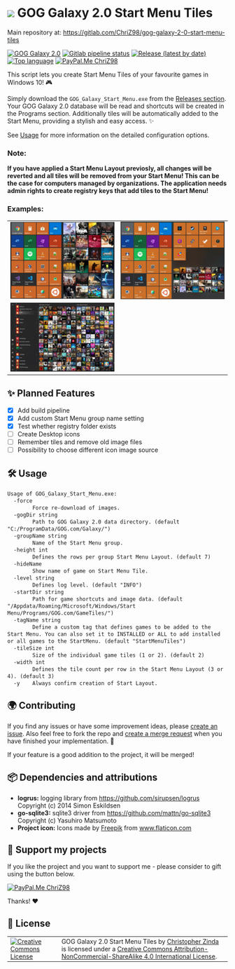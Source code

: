 # <img height="35" src="https://simpleicons.org/icons/gog-dot-com.svg"/> GOG Galaxy 2.0 Start Menu Tiles

Main repository at: https://gitlab.com/ChriZ98/gog-galaxy-2-0-start-menu-tiles

[![GOG Galaxy 2.0](https://img.shields.io/badge/GOG-Galaxy%202.0-86328A?logo=data:https://simpleicons.org/icons/gog-dot-com.svg)](https://www.gogalaxy.com/en/) [![Gitlab pipeline status](https://img.shields.io/gitlab/pipeline/ChriZ98/gog-galaxy-2-0-start-menu-tiles/master)](https://gitlab.com/ChriZ98/gog-galaxy-2-0-start-menu-tiles/-/pipelines) [![Release (latest by date)](https://img.shields.io/github/v/release/ChriZ982/gog-galaxy-2.0-start-menu-tiles)](https://gitlab.com/ChriZ98/gog-galaxy-2-0-start-menu-tiles/-/releases) [![Top language](https://img.shields.io/github/languages/top/ChriZ982/gog-galaxy-2.0-start-menu-tiles)](https://golang.org/) [![PayPal.Me ChriZ98](https://img.shields.io/badge/PayPal.Me-ChriZ98-00457C)](https://www.paypal.me/ChriZ98)

This script lets you create Start Menu Tiles of your favourite games in Windows 10! :video_game:

Simply download the `GOG_Galaxy_Start_Menu.exe` from the [Releases section](https://gitlab.com/ChriZ98/gog-galaxy-2-0-start-menu-tiles/-/releases). Your GOG Galaxy 2.0 database will be read and shortcuts will be created in the Programs section. Additionally tiles will be automatically added to the Start Menu, providing a stylish and easy access. :sparkles:

See [Usage](https://gitlab.com/ChriZ98/gog-galaxy-2-0-start-menu-tiles#hammer_and_wrench-usage) for more information on the detailed configuration options.

### Note:
**If you have applied a Start Menu Layout previosly, all changes will be reverted and all tiles will be removed from your Start Menu! This can be the case for computers managed by organizations. The application needs admin rights to create registry keys that add tiles to the Start Menu!**

### Examples:
<table>
  <tr>
    <td><img alt="Startmenu Picture 1" src="examples/startmenu1.jpeg" /></td>
    <td><img alt="Startmenu Picture 2" src="examples/startmenu2.jpeg" /></td>
  </tr>
  <tr>
    <td><img alt="Startmenu Picture 3" src="examples/startmenu3.jpeg" /></td>
    <td></td>
  </tr>
</table>

## :sparkles: Planned Features
* [x] Add build pipeline
* [x] Add custom Start Menu group name setting
* [x] Test whether registry folder exists
* [ ] Create Desktop icons
* [ ] Remember tiles and remove old image files
* [ ] Possibility to choose different icon image source

## :hammer_and_wrench: Usage
```
Usage of GOG_Galaxy_Start_Menu.exe:
  -force
        Force re-download of images.
  -gogDir string
        Path to GOG Galaxy 2.0 data directory. (default "C:/ProgramData/GOG.com/Galaxy/")
  -groupName string
        Name of the Start Menu group.
  -height int
        Defines the rows per group Start Menu Layout. (default 7)
  -hideName
        Show name of game on Start Menu Tile.
  -level string
        Defines log level. (default "INFO")
  -startDir string
        Path for game shortcuts and image data. (default "/Appdata/Roaming/Microsoft/Windows/Start Menu/Programs/GOG.com/GameTiles/")
  -tagName string
        Define a custom tag that defines games to be added to the Start Menu. You can also set it to INSTALLED or ALL to add installed or all games to the StartMenu. (default "StartMenuTiles")
  -tileSize int
        Size of the individual game tiles (1 or 2). (default 2)
  -width int
        Defines the tile count per row in the Start Menu Layout (3 or 4). (default 3)
  -y    Always confirm creation of Start Layout.
```

## :earth_africa: Contributing
If you find any issues or have some improvement ideas, please [create an issue](https://gitlab.com/ChriZ98/gog-galaxy-2-0-start-menu-tiles/-/issues/new). Also feel free to fork the repo and [create a merge request](https://gitlab.com/ChriZ98/gog-galaxy-2-0-start-menu-tiles/-/merge_requests/new) when you have finished your implementation. :page_with_curl:

If your feature is a good addition to the project, it will be merged!

## :package: Dependencies and attributions

* **logrus:** logging library from https://github.com/sirupsen/logrus Copyright (c) 2014 Simon Eskildsen
* **go-sqlite3:** sqlite3 driver from https://github.com/mattn/go-sqlite3 Copyright (c) Yasuhiro Matsumoto
* **Project icon:** Icons made by <a href="http://www.freepik.com/" title="Freepik">Freepik</a> from <a href="https://www.flaticon.com/" title="Flaticon">www.flaticon.com</a>

## :sparkling_heart: Support my projects
If you like the project and you want to support me - please consider to gift using the button below.

[![PayPal.Me ChriZ98](https://img.shields.io/badge/PayPal.Me-ChriZ98-00457C)](https://www.paypal.me/ChriZ98)

Thanks! :heart:

## :scroll: License
<table>
  <tr>
    <td><a rel="license" href="http://creativecommons.org/licenses/by-nc-sa/4.0/"><img alt="Creative Commons License" style="border-width:0" width="160px" src="https://i.creativecommons.org/l/by-nc-sa/4.0/88x31.png" /></a></td>
    <td><span xmlns:dct="http://purl.org/dc/terms/" href="http://purl.org/dc/dcmitype/Text" property="dct:title" rel="dct:type">GOG Galaxy 2.0 Start Menu Tiles</span> by <a xmlns:cc="http://creativecommons.org/ns#" href="https://gitlab.com/ChriZ98" property="cc:attributionName" rel="cc:attributionURL">Christopher Zinda</a> is licensed under a <a rel="license" href="http://creativecommons.org/licenses/by-nc-sa/4.0/">Creative Commons Attribution-NonCommercial-ShareAlike 4.0 International License</a>.</td>
  </tr>
</table>

